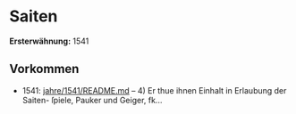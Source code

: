 # Saiten

**Ersterwähnung:** 1541

## Vorkommen
- 1541: [jahre/1541/README.md](../jahre/1541/README.md) – 4) Er thue ihnen Einhalt in Erlaubung der Saiten-
ſpiele, Pauker und Geiger, fk...
